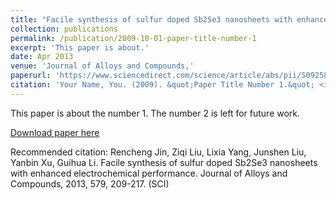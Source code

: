 ```yaml
---
title: "Facile synthesis of sulfur doped Sb2Se3 nanosheets with enhanced electrochemical performance"
collection: publications
permalink: /publication/2009-10-01-paper-title-number-1
excerpt: 'This paper is about.'
date: Apr 2013
venue: 'Journal of Alloys and Compounds,'
paperurl: 'https://www.sciencedirect.com/science/article/abs/pii/S0925838813014588'
citation: 'Your Name, You. (2009). &quot;Paper Title Number 1.&quot; <i>Journal 1</i>. 1(1).'
---
```

This paper is about the number 1. The number 2 is left for future work.

[Download paper here](https://www.sciencedirect.com/science/article/abs/pii/S0925838813014588)

Recommended citation: Rencheng Jin, Ziqi Liu, Lixia Yang, Junshen Liu, Yanbin Xu, Guihua Li. Facile synthesis of sulfur doped
Sb2Se3 nanosheets with enhanced electrochemical performance. Journal of Alloys and Compounds, 2013,
579, 209-217. (SCI)
